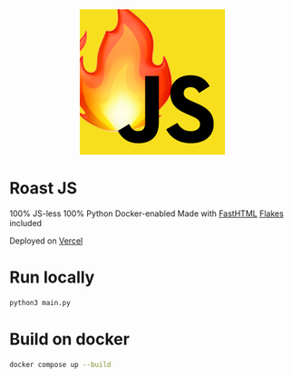 <div align="center">
  <img src="/assets/favicon.png"/>
</div>

# Roast JS

100% JS-less
100% Python
Docker-enabled
Made with [FastHTML](https://fastht.ml)
[Flakes](https://nixos.wiki/wiki/Flakes) included

Deployed on [Vercel](https://vercel.com)

# Run locally

```bash
python3 main.py
```

# Build on docker

```bash
docker compose up --build
```
